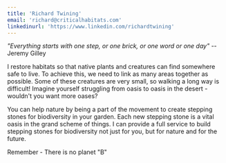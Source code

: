 ```yaml
---
title: 'Richard Twining'
email: 'richard@criticalhabitats.com'
linkedinurl: 'https://www.linkedin.com/richardtwining'
---
```

*"Everything starts with one step, or one brick, or one word or one day"*
-- Jeremy Gilley

I restore habitats so that native plants and creatures can find somewhere safe to live.
To achieve this, we need to link as many areas together as possible.
Some of these creatures are very small, so walking a long way is difficult!
Imagine yourself struggling from oasis to oasis in the desert - wouldn't you want more oases?

You can help nature by being a part of the movement to create stepping stones
for biodiversity in your garden.
Each new stepping stone is a vital oasis in the grand scheme of things.
I can provide a full service to build stepping stones for biodiversity not just for you,
but for nature and for the future.

Remember - There is no planet "B"

